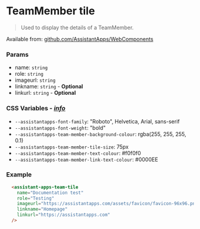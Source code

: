 # TeamMember tile

> Used to display the details of a TeamMember.

Available from: [github.com/AssistantApps/WebComponents](https://github.com/AssistantApps/WebComponents)

### Params
 - name: `string`
 - role: `string`
 - imageurl: `string`
 - linkname: `string` - **Optional**
 - linkurl: `string` - **Optional**

### CSS Variables - _[ info](/components/web/general?id=css-variables)_
- `--assistantapps-font-family`: "Roboto", Helvetica, Arial, sans-serif
- `--assistantapps-font-weight`: "bold"
- `--assistantapps-team-member-background-colour`: rgba(255, 255, 255, 0.1)
- `--assistantapps-team-member-tile-size`: 75px
- `--assistantapps-team-member-text-colour`: #f0f0f0
- `--assistantapps-team-member-link-text-colour`: #0000EE

### Example

```html
  <assistant-apps-team-tile
    name="Documentation test"
    role="Testing"
    imageurl="https://assistantapps.com/assets/favicon/favicon-96x96.png"
    linkname="Homepage"
    linkurl="https://assistantapps.com"
  />
```
<assistant-apps-team-tile
  name="Documentation test"
  role="Testing"
  imageurl="https://assistantapps.com/assets/favicon/favicon-96x96.png"
  linkname="Homepage"
  linkurl="https://assistantapps.com"
/>
